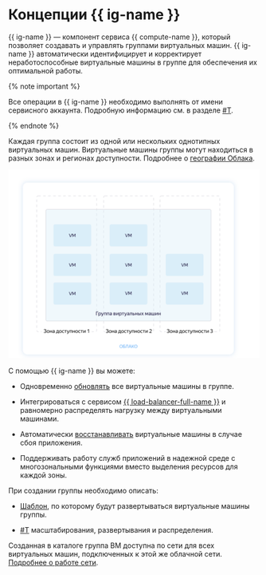 # Концепции {{ ig-name }}

{{ ig-name }} — компонент сервиса {{ compute-name }}, который позволяет создавать и управлять группами виртуальных машин.
{{ ig-name }} автоматически идентифицирует и корректирует неработоспособные виртуальные машины в группе для обеспечения их оптимальной работы.

{% note important %}

Все операции в {{ ig-name }} необходимо выполнять от имени сервисного аккаунта. Подробную информацию см. в разделе [#T](access.md).

{% endnote %}

Каждая группа состоит из одной или нескольких однотипных виртуальных машин. Виртуальные машины группы могут находиться в разных зонах и регионах доступности. Подробнее о [географии Облака](../../../overview/concepts/geo-scope.md).

![Instance groups](../../../_assets/instance-groups/ig.svg "Instance groups")

С помощью {{ ig-name }} вы можете:

- Одновременно [обновлять](configuration-update.md) все виртуальные машины в группе.

- Интегрироваться с сервисом [{{ load-balancer-full-name }}](../../../load-balancer/concepts/index.md) и равномерно распределять нагрузку между виртуальными машинами.

- Автоматически [восстанавливать](autohealing.md) виртуальные машины в случае сбоя приложения.

- Поддерживать работу служб приложений в надежной среде с многозональными функциями вместо выделения ресурсов для каждой зоны.

При создании группы необходимо описать:

- [Шаблон](instance-template.md), по которому будут развертываться виртуальные машины группы.

- [#T](policies.md) масштабирования, развертывания и распределения.

Созданная в каталоге группа ВМ доступна по сети для всех виртуальных машин, подключенных к этой же облачной сети. [Подробнее о работе сети](../../../vpc/).
